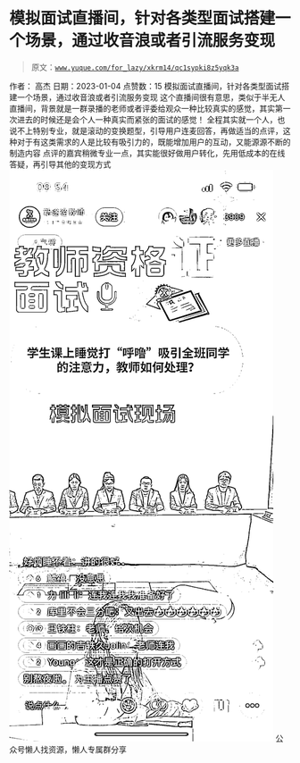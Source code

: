 # 模拟面试直播间，针对各类型面试搭建一个场景，通过收音浪或者引流服务变现

> 原文：[`www.yuque.com/for_lazy/xkrm14/qc1sypki8z5yqk3a`](https://www.yuque.com/for_lazy/xkrm14/qc1sypki8z5yqk3a)

<ne-p id="u9bb5a298" data-lake-id="u9bb5a298"><ne-text id="ua00e4b59">作者： 高杰</ne-text></ne-p> <ne-p id="uc4df2f30" data-lake-id="uc4df2f30"><ne-text id="u757b0dab">日期：2023-01-04</ne-text></ne-p> <ne-p id="ua7ea2d72" data-lake-id="ua7ea2d72"><ne-text id="uc180d138">点赞数：</ne-text><ne-text id="u7a4cbcc8" ne-bold="true">15</ne-text></ne-p> <ne-hole id="ua34633ac" data-lake-id="ua34633ac"><ne-card data-card-name="hr" data-card-type="block" id="fdvp7" data-event-boundary="card"><ne-p id="u04e1f9ff" data-lake-id="u04e1f9ff"><ne-text id="u3332411f">模拟面试直播间，针对各类型面试搭建一个场景，通过收音浪或者引流服务变现</ne-text> <ne-text id="u1b415922">这个直播间很有意思，类似于半无人直播间，背景就是一群录播的老师或者评委给观众一种比较真实的感觉，其实第一次进去的时候还是会个人一种真实而紧张的面试的感觉！</ne-text></ne-p> <ne-p id="u744172b5" data-lake-id="u744172b5"><ne-text id="u0173f1ca">全程其实就一个人，也说不上特别专业，就是滚动的变换题型，引导用户连麦回答，再做适当的点评，这种对于有这类需求的人是比较有吸引力的，既能增加用户的互动，又能源源不断的制造内容</ne-text></ne-p> <ne-p id="u8dbd7bea" data-lake-id="u8dbd7bea"><ne-text id="u729f13f3">点评的嘉宾稍微专业一点，其实能很好做用户转化，先用低成本的在线答疑，再引导其他的变现方式</ne-text></ne-p> <ne-p id="ucd63e3c4" data-lake-id="ucd63e3c4"><ne-card data-card-name="image" data-card-type="inline" id="dqZ2U" data-event-boundary="card">![](img/af63596d3ebb667d5e8e76f53b35f3b0.png)</ne-card></ne-p> <ne-hole id="uee322f42" data-lake-id="uee322f42"><ne-card data-card-name="hr" data-card-type="block" id="Ahii7" data-event-boundary="card"><ne-p id="uf7c34e30" data-lake-id="uf7c34e30"><ne-text id="u77926599">公众号懒人找资源，懒人专属群分享</ne-text></ne-p></ne-card></ne-hole></ne-card></ne-hole>